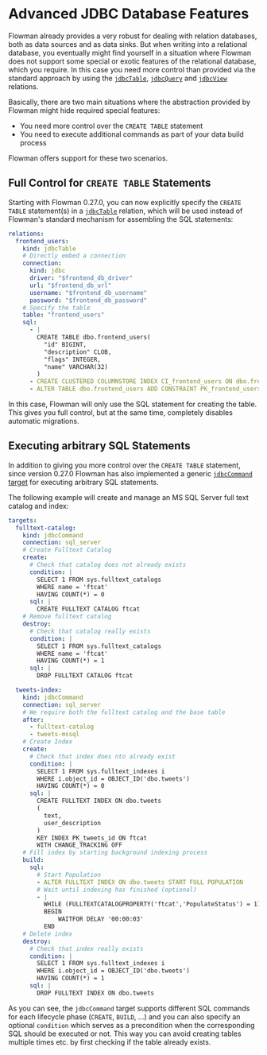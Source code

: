 # Advanced JDBC Database Features

Flowman already provides a very robust for dealing with relation databases, both as data sources and as data sinks.
But when writing into a relational database, you eventually might find yourself in a situation where Flowman does 
not support some special or exotic features of the relational database, which you require. In this case you need
more control than provided via the standard approach by using the [`jdbcTable`](../spec/relation/jdbcTable.md), 
[`jdbcQuery`](../spec/relation/jdbcQuery.md) and [`jdbcView`](../spec/relation/jdbcView.md) relations.

Basically, there are two main situations where the abstraction provided by Flowman might hide required special features:
* You need more control over the `CREATE TABLE` statement
* You need to execute additional commands as part of your data build process

Flowman offers support for these two scenarios.


## Full Control for `CREATE TABLE` Statements

Starting with Flowman 0.27.0, you can now explicitly specify the `CREATE TABLE` statement(s) in a [`jdbcTable`](../spec/relation/jdbcTable.md)
relation, which will be used instead of Flowman's standard mechanism for assembling the SQL statements:

```yaml
relations:
  frontend_users:
    kind: jdbcTable
    # Directly embed a connection
    connection:
      kind: jdbc
      driver: "$frontend_db_driver"
      url: "$frontend_db_url"
      username: "$frontend_db_username"
      password: "$frontend_db_password"
    # Specify the table
    table: "frontend_users"
    sql: 
      - |
        CREATE TABLE dbo.frontend_users(
          "id" BIGINT,
          "description" CLOB, 
          "flags" INTEGER, 
          "name" VARCHAR(32)
        )
      - CREATE CLUSTERED COLUMNSTORE INDEX CI_frontend_users ON dbo.frontend_users
      - ALTER TABLE dbo.frontend_users ADD CONSTRAINT PK_frontend_users PRIMARY KEY NONCLUSTERED(id);
```
In this case, Flowman will only use the SQL statement for creating the table. This gives you full control, but at the
same time, completely disables automatic migrations.


## Executing arbitrary SQL Statements

In addition to giving you more control over the `CREATE TABLE` statement, since version 0.27.0 Flowman has also 
implemented a generic [`jdbcCommand` target](../spec/target/jdbcCommand.md) for executing arbitrary SQL statements.

The following example will create and manage an MS SQL Server full text catalog and index:
```yaml
targets:
  fulltext-catalog:
    kind: jdbcCommand
    connection: sql_server
    # Create Fulltext Catalog
    create:
      # Check that catalog does not already exists
      condition: |
        SELECT 1 FROM sys.fulltext_catalogs
        WHERE name = 'ftcat'
        HAVING COUNT(*) = 0
      sql: |
        CREATE FULLTEXT CATALOG ftcat
    # Remove fulltext catalog
    destroy:
      # Check that catalog really exists
      condition: |
        SELECT 1 FROM sys.fulltext_catalogs
        WHERE name = 'ftcat'
        HAVING COUNT(*) = 1
      sql: |
        DROP FULLTEXT CATALOG ftcat

  tweets-index:
    kind: jdbcCommand
    connection: sql_server
    # We require both the fulltext catalog and the base table
    after:
      - fulltext-catalog
      - tweets-mssql
    # Create Index
    create:
      # Check that index does nto already exist
      condition: |
        SELECT 1 FROM sys.fulltext_indexes i
        WHERE i.object_id = OBJECT_ID('dbo.tweets')
        HAVING COUNT(*) = 0
      sql: |
        CREATE FULLTEXT INDEX ON dbo.tweets
        (
          text,
          user_description
        )
        KEY INDEX PK_tweets_id ON ftcat
        WITH CHANGE_TRACKING OFF
    # Fill index by starting background indexing process
    build:
      sql:
        # Start Population
        - ALTER FULLTEXT INDEX ON dbo.tweets START FULL POPULATION
        # Wait until indexing has finished (optional)
        - |
          WHILE (FULLTEXTCATALOGPROPERTY('ftcat','PopulateStatus') = 1)
          BEGIN
              WAITFOR DELAY '00:00:03'
          END
    # Delete index
    destroy:
      # Check that index really exists
      condition: |
        SELECT 1 FROM sys.fulltext_indexes i
        WHERE i.object_id = OBJECT_ID('dbo.tweets')
        HAVING COUNT(*) = 1
      sql: |
        DROP FULLTEXT INDEX ON dbo.tweets
```
As you can see, the `jdbcCommand` target supports different SQL commands for each lifecycle phase
(`CREATE`, `BUILD`, ...) and you can also specify an optional `condition` which serves as a precondition when the
corresponding SQL should be executed or not. This way you can avoid creating tables multiple times etc. by first
checking if the table already exists.
